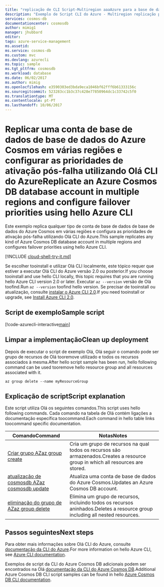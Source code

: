 ```yaml
---
title: "replicação de CLI Script-Multiregion aaaAzure para a base de dados do Azure Cosmos | Microsoft Docs"
description: "Exemplo de Script CLI do Azure - Multiregion replicação para a base de dados do Azure Cosmos"
services: cosmos-db
documentationcenter: cosmosdb
author: mimig1
manager: jhubbard
editor: 
tags: azure-service-management
ms.assetid: 
ms.service: cosmos-db
ms.custom: mvc
ms.devlang: azurecli
ms.topic: sample
ms.tgt_pltfrm: cosmosdb
ms.workload: database
ms.date: 06/02/2017
ms.author: mimig
ms.openlocfilehash: e3590303ed3bda9eca1046bf62fff6b61333156c
ms.sourcegitcommit: 523283cc1b3c37c428e77850964dc1c33742c5f0
ms.translationtype: MT
ms.contentlocale: pt-PT
ms.lasthandoff: 10/06/2017
---
```

# <a name="replicate-an-azure-cosmos-db-database-account-in-multiple-regions-and-configure-failover-priorities-using-hello-azure-cli"></a><span data-ttu-id="2dbaf-103">Replicar uma conta de base de dados de base de dados do Azure Cosmos em várias regiões e configurar as prioridades de ativação pós-falha utilizando Olá CLI do Azure</span><span class="sxs-lookup"><span data-stu-id="2dbaf-103">Replicate an Azure Cosmos DB database account in multiple regions and configure failover priorities using hello Azure CLI</span></span>

<span data-ttu-id="2dbaf-104">Este exemplo replica qualquer tipo de conta de base de dados de base de dados do Azure Cosmos em várias regiões e configura as prioridades de ativação pós-falha utilizando Olá CLI do Azure.</span><span class="sxs-lookup"><span data-stu-id="2dbaf-104">This sample replicates any kind of Azure Cosmos DB database account in multiple regions and configures failover priorities using hello Azure CLI.</span></span>

[!INCLUDE [cloud-shell-try-it.md](../../../includes/cloud-shell-try-it.md)]

<span data-ttu-id="2dbaf-105">Se escolher tooinstall e utilizar Olá CLI localmente, este tópico requer que estiver a executar Olá CLI do Azure versão 2.0 ou posterior.</span><span class="sxs-lookup"><span data-stu-id="2dbaf-105">If you choose tooinstall and use hello CLI locally, this topic requires that you are running hello Azure CLI version 2.0 or later.</span></span> <span data-ttu-id="2dbaf-106">Executar `az --version` versão de Olá toofind.</span><span class="sxs-lookup"><span data-stu-id="2dbaf-106">Run `az --version` toofind hello version.</span></span> <span data-ttu-id="2dbaf-107">Se precisar de tooinstall ou atualização, consulte [instalar o Azure CLI 2.0]( /cli/azure/install-azure-cli).</span><span class="sxs-lookup"><span data-stu-id="2dbaf-107">If you need tooinstall or upgrade, see [Install Azure CLI 2.0]( /cli/azure/install-azure-cli).</span></span> 

## <a name="sample-script"></a><span data-ttu-id="2dbaf-108">Script de exemplo</span><span class="sxs-lookup"><span data-stu-id="2dbaf-108">Sample script</span></span>

[!code-azurecli-interactive[main](../../../cli_scripts/cosmosdb/scale-cosmosdb-replicate-multiple-regions/scale-cosmosdb-replicate-multiple-regions.sh?highlight=21-31 "Scale Azure Cosmos DB into multiple regions")]

## <a name="clean-up-deployment"></a><span data-ttu-id="2dbaf-109">Limpar a implementação</span><span class="sxs-lookup"><span data-stu-id="2dbaf-109">Clean up deployment</span></span>

<span data-ttu-id="2dbaf-110">Depois de executar o script de exemplo Olá, Olá seguir o comando pode ser grupo de recursos de Olá tooremove utilizado e todos os recursos associados à mesma.</span><span class="sxs-lookup"><span data-stu-id="2dbaf-110">After hello script sample has been run, hello following command can be used tooremove hello resource group and all resources associated with it.</span></span>

```azurecli-interactive
az group delete --name myResourceGroup
```

## <a name="script-explanation"></a><span data-ttu-id="2dbaf-111">Explicação de script</span><span class="sxs-lookup"><span data-stu-id="2dbaf-111">Script explanation</span></span>

<span data-ttu-id="2dbaf-112">Este script utiliza Olá os seguintes comandos.</span><span class="sxs-lookup"><span data-stu-id="2dbaf-112">This script uses hello following commands.</span></span> <span data-ttu-id="2dbaf-113">Cada comando na tabela de Olá contém ligações a documentação específica toocommand.</span><span class="sxs-lookup"><span data-stu-id="2dbaf-113">Each command in hello table links toocommand specific documentation.</span></span>

| <span data-ttu-id="2dbaf-114">Comando</span><span class="sxs-lookup"><span data-stu-id="2dbaf-114">Command</span></span> | <span data-ttu-id="2dbaf-115">Notas</span><span class="sxs-lookup"><span data-stu-id="2dbaf-115">Notes</span></span> |
|---|---|
| [<span data-ttu-id="2dbaf-116">Criar grupo AZ</span><span class="sxs-lookup"><span data-stu-id="2dbaf-116">az group create</span></span>](/cli/azure/group#create) | <span data-ttu-id="2dbaf-117">Cria um grupo de recursos na qual todos os recursos são armazenados.</span><span class="sxs-lookup"><span data-stu-id="2dbaf-117">Creates a resource group in which all resources are stored.</span></span> |
| [<span data-ttu-id="2dbaf-118">atualização de cosmosdb AZ</span><span class="sxs-lookup"><span data-stu-id="2dbaf-118">az cosmosdb update</span></span>](https://docs.microsoft.com/cli/azure/cosmosdb#update) | <span data-ttu-id="2dbaf-119">Atualiza uma conta de base de dados do Azure Cosmos.</span><span class="sxs-lookup"><span data-stu-id="2dbaf-119">Updates an Azure Cosmos DB account.</span></span> |
| [<span data-ttu-id="2dbaf-120">eliminação do grupo de AZ</span><span class="sxs-lookup"><span data-stu-id="2dbaf-120">az group delete</span></span>](https://docs.microsoft.com/cli/azure/group#delete) | <span data-ttu-id="2dbaf-121">Elimina um grupo de recursos, incluindo todos os recursos aninhados.</span><span class="sxs-lookup"><span data-stu-id="2dbaf-121">Deletes a resource group including all nested resources.</span></span> |

## <a name="next-steps"></a><span data-ttu-id="2dbaf-122">Passos seguintes</span><span class="sxs-lookup"><span data-stu-id="2dbaf-122">Next steps</span></span>

<span data-ttu-id="2dbaf-123">Para obter mais informações sobre Olá CLI do Azure, consulte [documentação da CLI do Azure](https://docs.microsoft.com/cli/azure/overview).</span><span class="sxs-lookup"><span data-stu-id="2dbaf-123">For more information on hello Azure CLI, see [Azure CLI documentation](https://docs.microsoft.com/cli/azure/overview).</span></span>

<span data-ttu-id="2dbaf-124">Exemplos de script da CLI do Azure Cosmos DB adicionais podem ser encontrados na Olá [documentação da CLI do Azure Cosmos DB](../cli-samples.md).</span><span class="sxs-lookup"><span data-stu-id="2dbaf-124">Additional Azure Cosmos DB CLI script samples can be found in hello [Azure Cosmos DB CLI documentation](../cli-samples.md).</span></span>

